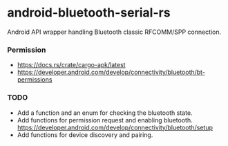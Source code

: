 # android-bluetooth-serial-rs

Android API wrapper handling Bluetooth classic RFCOMM/SPP connection.

### Permission
- <https://docs.rs/crate/cargo-apk/latest>
- <https://developer.android.com/develop/connectivity/bluetooth/bt-permissions>

### TODO
- Add a function and an enum for checking the bluetooth state.
- Add functions for permission request and enabling bluetooth.
  <https://developer.android.com/develop/connectivity/bluetooth/setup>
- Add functions for device discovery and pairing.
